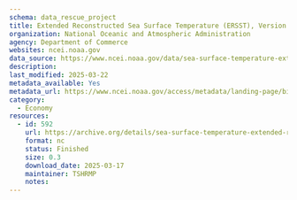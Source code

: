 ```yaml
---
schema: data_rescue_project 
title: Extended Reconstructed Sea Surface Temperature (ERSST), Version 5
organization: National Oceanic and Atmospheric Administration
agency: Department of Commerce
websites: ncei.noaa.gov
data_source: https://www.ncei.noaa.gov/data/sea-surface-temperature-extended-reconstructed/
description: 
last_modified: 2025-03-22
metadata_available: Yes
metadata_url: https://www.ncei.noaa.gov/access/metadata/landing-page/bin/iso?id=gov.noaa.ncdc:C00927
category:
  - Economy
resources:
  - id: 592
    url: https://archive.org/details/sea-surface-temperature-extended-reconstructed
    format: nc
    status: Finished
    size: 0.3
    download_date: 2025-03-17
    maintainer: TSHRMP
    notes: 
---
```

